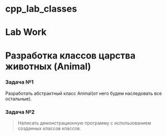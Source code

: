 # cpp_lab_classes
Lab Work
=======

# Разработка классов царства животных (Animal)

### Задача №1

Разработать абстрактный класс Animal(от него будем наследовать все остальные). 

### Задача №2

> Написать демонстрационную программу с использованием созданных классов классов.
